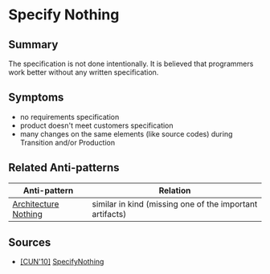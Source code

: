 # Specify Nothing

## Summary
The specification is not done intentionally. It is believed that programmers work better without any written specification.

## Symptoms
 - no requirements specification
 - product doesn't meet customers specification
 - many changes on the same elements (like source codes) during Transition and/or Production

## Related Anti-patterns
| Anti-pattern  | Relation |
|--|--|
| [Architecture Nothing](Architecture_Nothing.md) | similar in kind (missing one of the important artifacts) |

## Sources
* [[CUN'10]](../References.md) [SpecifyNothing](http://wiki.c2.com/?SpecifyNothing)
